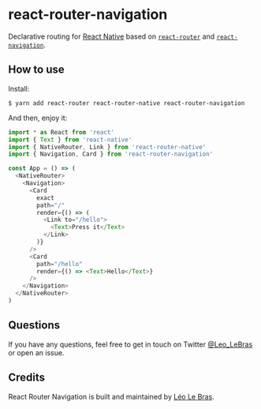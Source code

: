 # react-router-navigation

Declarative routing for [React Native](https://facebook.github.io/react-native/) based on [`react-router`](https://reacttraining.com/react-router/) and [`react-navigation`](https://reactnavigation.org/).

## How to use

Install:

```shell
$ yarn add react-router react-router-native react-router-navigation
```

And then, enjoy it:

```js
import * as React from 'react'
import { Text } from 'react-native'
import { NativeRouter, Link } from 'react-router-native'
import { Navigation, Card } from 'react-router-navigation'

const App = () => (
  <NativeRouter>
    <Navigation>
      <Card
        exact
        path="/"
        render={() => (
          <Link to="/hello">
            <Text>Press it</Text>
          </Link>
        )}
      />
      <Card
        path="/hello"
        render={() => <Text>Hello</Text>}
      />
    </Navigation>
  </NativeRouter>
)
```

## Questions

If you have any questions, feel free to get in touch on Twitter [@Leo_LeBras](https://twitter.com/Leo_LeBras) or open an issue.

## Credits

React Router Navigation is built and maintained by [Léo Le Bras](https://twitter.com/Leo_LeBras).
